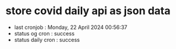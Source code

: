 # store covid daily api as json data

- last cronjob : Monday, 22 April 2024 00:56:37
- status og cron : success
- status daily cron : success
      
      